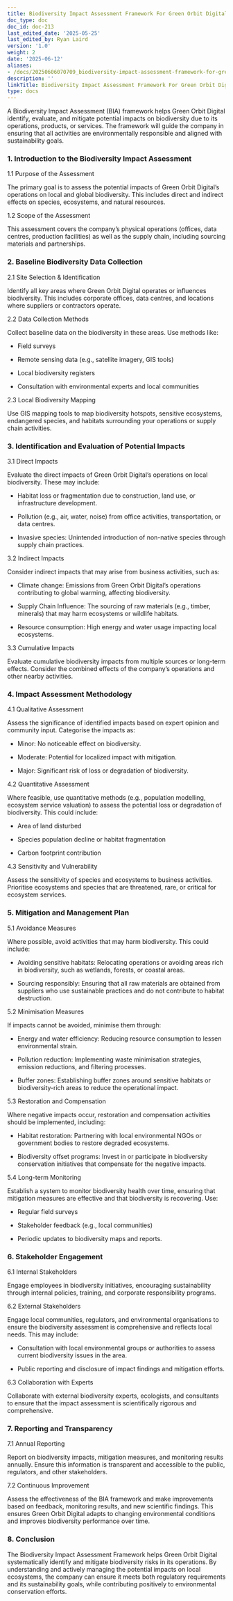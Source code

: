 ```yaml
---
title: Biodiversity Impact Assessment Framework For Green Orbit Digital
doc_type: doc
doc_id: doc-213
last_edited_date: '2025-05-25'
last_edited_by: Ryan Laird
version: '1.0'
weight: 2
date: '2025-06-12'
aliases:
- /docs/20250606070709_biodiversity-impact-assessment-framework-for-green-orbit-digital_1_1/
description: ''
linkTitle: Biodiversity Impact Assessment Framework For Green Orbit Digital
type: docs
---
```


A Biodiversity Impact Assessment (BIA) framework helps Green Orbit Digital identify, evaluate, and mitigate potential impacts on biodiversity due to its operations, products, or services. The framework will guide the company in ensuring that all activities are environmentally responsible and aligned with sustainability goals.

<!-- Unsupported block type: divider -->

### 1. Introduction to the Biodiversity Impact Assessment

1.1 Purpose of the Assessment

The primary goal is to assess the potential impacts of Green Orbit Digital’s operations on local and global biodiversity. This includes direct and indirect effects on species, ecosystems, and natural resources.

1.2 Scope of the Assessment

This assessment covers the company’s physical operations (offices, data centres, production facilities) as well as the supply chain, including sourcing materials and partnerships.

<!-- Unsupported block type: divider -->

### 2. Baseline Biodiversity Data Collection

2.1 Site Selection & Identification

Identify all key areas where Green Orbit Digital operates or influences biodiversity. This includes corporate offices, data centres, and locations where suppliers or contractors operate.

2.2 Data Collection Methods

Collect baseline data on the biodiversity in these areas. Use methods like:

- Field surveys

- Remote sensing data (e.g., satellite imagery, GIS tools)

- Local biodiversity registers

- Consultation with environmental experts and local communities

2.3 Local Biodiversity Mapping

Use GIS mapping tools to map biodiversity hotspots, sensitive ecosystems, endangered species, and habitats surrounding your operations or supply chain activities.

<!-- Unsupported block type: divider -->

### 3. Identification and Evaluation of Potential Impacts

3.1 Direct Impacts

Evaluate the direct impacts of Green Orbit Digital’s operations on local biodiversity. These may include:

- Habitat loss or fragmentation due to construction, land use, or infrastructure development.

- Pollution (e.g., air, water, noise) from office activities, transportation, or data centres.

- Invasive species: Unintended introduction of non-native species through supply chain practices.

3.2 Indirect Impacts

Consider indirect impacts that may arise from business activities, such as:

- Climate change: Emissions from Green Orbit Digital’s operations contributing to global warming, affecting biodiversity.

- Supply Chain Influence: The sourcing of raw materials (e.g., timber, minerals) that may harm ecosystems or wildlife habitats.

- Resource consumption: High energy and water usage impacting local ecosystems.

3.3 Cumulative Impacts

Evaluate cumulative biodiversity impacts from multiple sources or long-term effects. Consider the combined effects of the company’s operations and other nearby activities.

<!-- Unsupported block type: divider -->

### 4. Impact Assessment Methodology

4.1 Qualitative Assessment

Assess the significance of identified impacts based on expert opinion and community input. Categorise the impacts as:

- Minor: No noticeable effect on biodiversity.

- Moderate: Potential for localized impact with mitigation.

- Major: Significant risk of loss or degradation of biodiversity.

4.2 Quantitative Assessment

Where feasible, use quantitative methods (e.g., population modelling, ecosystem service valuation) to assess the potential loss or degradation of biodiversity. This could include:

- Area of land disturbed

- Species population decline or habitat fragmentation

- Carbon footprint contribution

4.3 Sensitivity and Vulnerability

Assess the sensitivity of species and ecosystems to business activities. Prioritise ecosystems and species that are threatened, rare, or critical for ecosystem services.

<!-- Unsupported block type: divider -->

### 5. Mitigation and Management Plan

5.1 Avoidance Measures

Where possible, avoid activities that may harm biodiversity. This could include:

- Avoiding sensitive habitats: Relocating operations or avoiding areas rich in biodiversity, such as wetlands, forests, or coastal areas.

- Sourcing responsibly: Ensuring that all raw materials are obtained from suppliers who use sustainable practices and do not contribute to habitat destruction.

5.2 Minimisation Measures

If impacts cannot be avoided, minimise them through:

- Energy and water efficiency: Reducing resource consumption to lessen environmental strain.

- Pollution reduction: Implementing waste minimisation strategies, emission reductions, and filtering processes.

- Buffer zones: Establishing buffer zones around sensitive habitats or biodiversity-rich areas to reduce the operational impact.

5.3 Restoration and Compensation

Where negative impacts occur, restoration and compensation activities should be implemented, including:

- Habitat restoration: Partnering with local environmental NGOs or government bodies to restore degraded ecosystems.

- Biodiversity offset programs: Invest in or participate in biodiversity conservation initiatives that compensate for the negative impacts.

5.4 Long-term Monitoring

Establish a system to monitor biodiversity health over time, ensuring that mitigation measures are effective and that biodiversity is recovering. Use:

- Regular field surveys

- Stakeholder feedback (e.g., local communities)

- Periodic updates to biodiversity maps and reports.

<!-- Unsupported block type: divider -->

### 6. Stakeholder Engagement

6.1 Internal Stakeholders

Engage employees in biodiversity initiatives, encouraging sustainability through internal policies, training, and corporate responsibility programs.

6.2 External Stakeholders

Engage local communities, regulators, and environmental organisations to ensure the biodiversity assessment is comprehensive and reflects local needs. This may include:

- Consultation with local environmental groups or authorities to assess current biodiversity issues in the area.

- Public reporting and disclosure of impact findings and mitigation efforts.

6.3 Collaboration with Experts

Collaborate with external biodiversity experts, ecologists, and consultants to ensure that the impact assessment is scientifically rigorous and comprehensive.

<!-- Unsupported block type: divider -->

### 7. Reporting and Transparency

7.1 Annual Reporting

Report on biodiversity impacts, mitigation measures, and monitoring results annually. Ensure this information is transparent and accessible to the public, regulators, and other stakeholders.

7.2 Continuous Improvement

Assess the effectiveness of the BIA framework and make improvements based on feedback, monitoring results, and new scientific findings. This ensures Green Orbit Digital adapts to changing environmental conditions and improves biodiversity performance over time.

<!-- Unsupported block type: divider -->

### 8. Conclusion

The Biodiversity Impact Assessment Framework helps Green Orbit Digital systematically identify and mitigate biodiversity risks in its operations. By understanding and actively managing the potential impacts on local ecosystems, the company can ensure it meets both regulatory requirements and its sustainability goals, while contributing positively to environmental conservation efforts.
